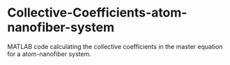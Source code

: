 # Collective-Coefficients-atom-nanofiber-system
MATLAB code calculating the collective coefficients in the master equation for a atom-nanofiber system.
